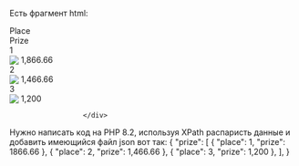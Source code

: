 Есть фрагмент html:
 <div id="awardRowList" class="row-list award-59">
                        <div class="top"></div>
                        <div class="row header">
                          <div class="col">Place</div>
                          <div class="col">Prize</div>
                          <div class="col" style="display: none; margin-left: 12px;">Seat1</div>
                        </div>
                        <div class="row data">
                          <div class="col">1</div>
                          <div class="col"><span class="match-reward"
                              style="display: inline-flex; align-items: center;"><img
                                src="./1500_finish_files/ISqjh0q7.png" style="margin-right: 4px;"><span
                                class="asset-amount-yellow asset-amount-yellow-token"
                                data-text="1,866.66">1,866.66</span></span></div>
                          <div class="col" style="display: none;"><span class="match-reward">1 Seat</span></div>
                        </div>
                        <div class="row data">
                          <div class="col">2</div>
                          <div class="col"><span class="match-reward"
                              style="display: inline-flex; align-items: center;"><img
                                src="./1500_finish_files/ISqjh0q7.png" style="margin-right: 4px;"><span
                                class="asset-amount-yellow asset-amount-yellow-token"
                                data-text="1,466.66">1,466.66</span></span></div>
                          <div class="col" style="display: none;"><span class="match-reward">1 Seat</span></div>
                        </div>
                        <div class="row data">
                          <div class="col">3</div>
                          <div class="col"><span class="match-reward"
                              style="display: inline-flex; align-items: center;"><img
                                src="./1500_finish_files/ISqjh0q7.png" style="margin-right: 4px;"><span
                                class="asset-amount-yellow asset-amount-yellow-token"
                                data-text="1,200">1,200</span></span></div>
                          <div class="col" style="display: none;"><span class="match-reward">1 Seat</span></div>
                        </div>
                       
                      </div>

Нужно написать код на  PHP 8.2, используя XPath распаристь данные и добавить имеющийся файл json вот так:
{
"prize": [
        {
            "place": 1,
            "prize": 1866.66
        },
        {
            "place": 2,
            "prize": 1,466.66
        },
        {
            "place": 3,
            "prize": 1,200
        },
    ],
}